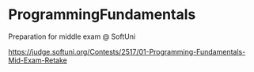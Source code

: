 # ProgrammingFundamentals
Preparation for middle exam @ SoftUni

https://judge.softuni.org/Contests/2517/01-Programming-Fundamentals-Mid-Exam-Retake


